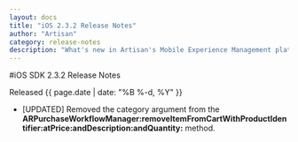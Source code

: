 ```yaml
---
layout: docs
title: "iOS 2.3.2 Release Notes"
author: "Artisan"
category: release-notes
description: "What's new in Artisan's Mobile Experience Management platform."
---
```

#iOS SDK 2.3.2 Release Notes

Released {{ page.date | date: "%B %-d, %Y" }}

* [UPDATED] Removed the category argument from the **ARPurchaseWorkflowManager:removeItemFromCartWithProductIdentifier:atPrice:andDescription:andQuantity:** method. 
